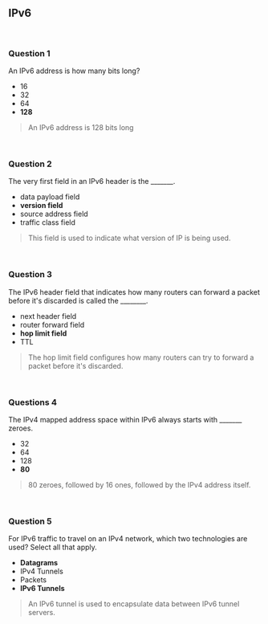 ## IPv6

<br>

### Question 1

An IPv6 address is how many bits long?

* 16
* 32
* 64
* **128**

> An IPv6 address is 128 bits long

<br>

### Question 2

The very first field in an IPv6 header is the _______.

* data payload field
* **version field**
* source address field
* traffic class field

> This field is used to indicate what version of IP is being used.

<br>

### Question 3

The IPv6 header field that indicates how many routers can forward a packet before it's discarded is called the ________.

* next header field
* router forward field
* **hop limit field**
* TTL

> The hop limit field configures how many routers can try to forward a packet before it's discarded.

<br />

### Questions 4

The IPv4 mapped address space within IPv6 always starts with _______ zeroes.

* 32
* 64
* 128
* **80**

> 80 zeroes, followed by 16 ones, followed by the IPv4 address itself.

<br />

### Question 5

For IPv6 traffic to travel on an IPv4 network, which two technologies are used? Select all that apply.   

* **Datagrams**
* IPv4 Tunnels
* Packets
* **IPv6 Tunnels**

> An IPv6 tunnel is used to encapsulate data between IPv6 tunnel servers.
